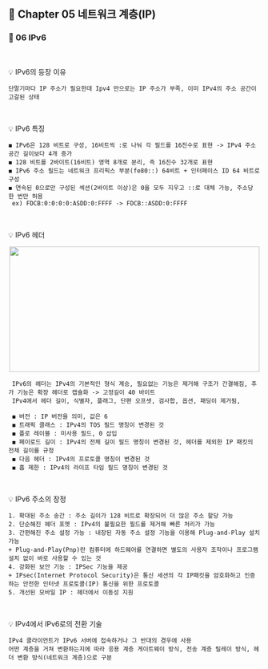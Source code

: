 ## 📕 Chapter 05 네트워크 계층(IP)
### 📙 06 IPv6
</br>

💡 IPv6의 등장 이유

    단말기마다 IP 주소가 필요한데 Ipv4 만으로는 IP 주소가 부족, 이미 IPv4의 주소 공간이 고갈된 상태
</br>

💡 IPv6 특징    
    
    ◼️ IPv6은 128 비트로 구성, 16비트씩 :로 나눠 각 필드를 16진수로 표현 -> IPv4 주소 공간 길이보다 4개 증가
    ◼️ 128 비트를 2바이트(16비트) 영역 8개로 분리, 즉 16진수 32개로 표현
    ◼️ IPv6 주소 필드는 네트워크 프리픽스 부분(fe80::) 64비트 + 인터페이스 ID 64 비트로 구성
    ◼️ 연속된 0으로만 구성된 섹션(2바이트 이상)은 0을 모두 지우고 ::로 대체 가능, 주소당 한 번만 허용
     ex) FDCB:0:0:0:0:ASDD:0:FFFF -> FDCB::ASDD:0:FFFF
</br>

💡 IPv6 헤더
<p align="center"><img src="https://user-images.githubusercontent.com/45066381/154055235-bd9b9d99-b81c-4ba0-88b0-ec1afbdc8c33.png" width="500" height="250"/></p>
    
     IPv6의 헤더는 IPv4의 기본적인 형식 계승, 필요없는 기능은 제거해 구조가 간결해짐, 추가 기능은 확장 헤더로 캡슐화 -> 고정길이 40 바이트
     IPv4에서 헤더 길이, 식별자, 플래그, 단편 오프셋, 검사합, 옵션, 패딩이 제거됨, 
     
     ◼️ 버전 : IP 버전을 의미, 값은 6
     ◼️ 트래픽 클래스 : IPv4의 TOS 필드 명칭이 변경된 것
     ◼️ 플로 레이블 : 미사용 필드, 0 삽입
     ◼️ 페이로드 길이 : IPv4의 전체 길이 필드 명칭이 변경된 것, 헤더를 제외한 IP 패킷의 전체 길이를 규정
     ◼️ 다음 헤더 : IPv4의 프로토콜 명칭이 변경된 것
     ◼️ 홉 제한 : IPv4의 라이프 타임 필드 명칭이 변경된 것
</br>

💡 IPv6 주소의 장정

    1. 확대된 주소 송간 : 주소 길이가 128 비트로 확장되어 더 많은 주소 할당 가능
    2. 단순해진 헤더 포멧 : IPv4의 불필요한 필드를 제거해 빠른 처리가 가능
    3. 간편해진 주소 설정 가능 : 내장된 자동 주소 설정 기능을 이용해 Plug-and-Play 설치 가능
    + Plug-and-Play(Pnp)란 컴퓨터에 하드웨어를 연결하면 별도의 사용자 조작이나 프로그램 설치 없이 바로 사용할 수 있는 것
    4. 강화된 보안 기능 : IPSec 기능을 제공
    + IPsec(Internet Protocol Security)은 통신 세션의 각 IP패킷을 암호화하고 인증하는 안전한 인터넷 프로토콜(IP) 통신을 위한 프로토콜 
    5. 개선된 모바일 IP : 헤더에서 이동성 지원
</br>

💡 IPv4에서 IPv6로의 전환 기술

    IPv4 클라이언트가 IPv6 서버에 접속하거나 그 반대의 경우에 사용
    어떤 계층을 거쳐 변환하는지에 따라 응용 계층 게이트웨이 방식, 전송 계층 릴레이 방식, 헤더 변환 방식(네트워크 계층)으로 구분
    
